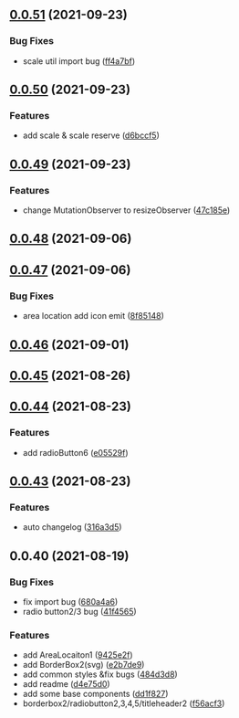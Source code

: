 ## [0.0.51](https://github.com/yeastone/yunhe-data-view/compare/v0.0.50...v0.0.51) (2021-09-23)


### Bug Fixes

* scale util  import bug ([ff4a7bf](https://github.com/yeastone/yunhe-data-view/commit/ff4a7bf1509bf0ccde86bc45694e53c27366680c))



## [0.0.50](https://github.com/yeastone/yunhe-data-view/compare/v0.0.49...v0.0.50) (2021-09-23)


### Features

* add scale & scale reserve ([d6bccf5](https://github.com/yeastone/yunhe-data-view/commit/d6bccf59d9e1c947999621459f698e306cda66da))



## [0.0.49](https://github.com/yeastone/yunhe-data-view/compare/v0.0.48...v0.0.49) (2021-09-23)


### Features

* change MutationObserver to resizeObserver ([47c185e](https://github.com/yeastone/yunhe-data-view/commit/47c185e7a910ca5c28373de1225fde73898afa71))



## [0.0.48](https://github.com/yeastone/yunhe-data-view/compare/v0.0.47...v0.0.48) (2021-09-06)



## [0.0.47](https://github.com/yeastone/yunhe-data-view/compare/v0.0.46...v0.0.47) (2021-09-06)


### Bug Fixes

* area location add icon emit ([8f85148](https://github.com/yeastone/yunhe-data-view/commit/8f851482cb4f687ba42c9481d791c5d33808ab99))



## [0.0.46](https://github.com/yeastone/yunhe-data-view/compare/v0.0.45...v0.0.46) (2021-09-01)



## [0.0.45](https://github.com/yeastone/yunhe-data-view/compare/v0.0.44...v0.0.45) (2021-08-26)



## [0.0.44](https://github.com/yeastone/yunhe-data-view/compare/v0.0.43...v0.0.44) (2021-08-23)


### Features

* add radioButton6 ([e05529f](https://github.com/yeastone/yunhe-data-view/commit/e05529f54aa1eec1efab2f5e77af607174f9f63d))



## [0.0.43](https://github.com/yeastone/yunhe-data-view/compare/v0.0.42...v0.0.43) (2021-08-23)


### Features

* auto changelog ([316a3d5](https://github.com/yeastone/yunhe-data-view/commit/316a3d55fffc7de3e780d1185a6417397ec17922))



## 0.0.40 (2021-08-19)


### Bug Fixes

* fix import bug ([680a4a6](https://github.com/yeastone/yunhe-data-view/commit/680a4a62ce6e894a4ba214461fd4717c0d7eddca))
* radio button2/3 bug ([41f4565](https://github.com/yeastone/yunhe-data-view/commit/41f4565ce2f0622eb34411a41a7414c7290b9a1e))


### Features

* add AreaLocaiton1 ([9425e2f](https://github.com/yeastone/yunhe-data-view/commit/9425e2fa3e88b8291527587ece7962622d899d9d))
* add BorderBox2(svg) ([e2b7de9](https://github.com/yeastone/yunhe-data-view/commit/e2b7de9c4c1d5a208580b147a3c3d747979e2f9d))
* add common styles &fix bugs ([484d3d8](https://github.com/yeastone/yunhe-data-view/commit/484d3d88504541eeb5fb3d79f027b7f5a80d0a57))
* add readme ([d4e75d0](https://github.com/yeastone/yunhe-data-view/commit/d4e75d0937b904b833b067b15686f1fcf54a622a))
* add some base components ([dd1f827](https://github.com/yeastone/yunhe-data-view/commit/dd1f8275476caed8c0b216bbcf879cc76d4c4729))
* borderbox2/radiobutton2,3,4,5/titleheader2 ([f56acf3](https://github.com/yeastone/yunhe-data-view/commit/f56acf3f158bbf79520616787f052c45855d2c64))



